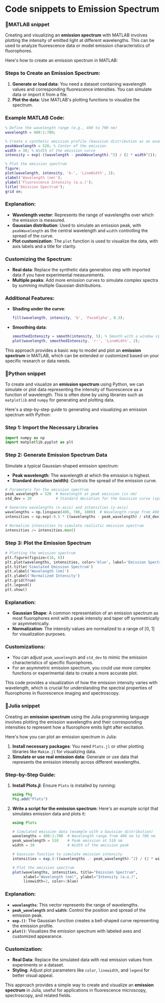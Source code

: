 # Code snippets to Emission Spectrum

### :cactus:MATLAB snippet

Creating and visualizing an **emission spectrum** with MATLAB involves plotting the intensity of emitted light at different wavelengths. This can be used to analyze fluorescence data or model emission characteristics of fluorophores.

Here's how to create an emission spectrum in MATLAB:

### Steps to Create an Emission Spectrum:

1. **Generate or load data**: You need a dataset containing wavelength values and corresponding fluorescence intensities. You can simulate data or import it from a file.
2. **Plot the data**: Use MATLAB's plotting functions to visualize the spectrum.

### Example MATLAB Code:

```matlab
% Define the wavelength range (e.g., 400 to 700 nm)
wavelength = 400:1:700;

% Create a synthetic emission profile (Gaussian distribution as an example)
peakWavelength = 520; % Center of the emission
width = 30; % Width of the emission curve
intensity = exp(-((wavelength - peakWavelength).^2) / (2 * width^2));

% Plot the emission spectrum
figure;
plot(wavelength, intensity, 'b-', 'LineWidth', 2);
xlabel('Wavelength (nm)');
ylabel('Fluorescence Intensity (a.u.)');
title('Emission Spectrum');
grid on;
```

### Explanation:

- **Wavelength vector**: Represents the range of wavelengths over which the emission is measured.
- **Gaussian distribution**: Used to simulate an emission peak, with `peakWavelength` as the central wavelength and `width` controlling the spread of the curve.
- **Plot customization**: The `plot` function is used to visualize the data, with axis labels and a title for clarity.

### Customizing the Spectrum:

- **Real data**: Replace the synthetic data generation step with imported data if you have experimental measurements.
- **Multiple peaks**: Add more emission curves to simulate complex spectra by summing multiple Gaussian distributions.

### Additional Features:

- **Shading under the curve**:

  ```matlab
  fill(wavelength, intensity, 'b', 'FaceAlpha', 0.3);
  ```

- **Smoothing data**:

  ```matlab
  smoothedIntensity = smooth(intensity, 5); % Smooth with a window size of 5
  plot(wavelength, smoothedIntensity, 'r-', 'LineWidth', 2);
  ```

This approach provides a basic way to model and plot an **emission spectrum** in MATLAB, which can be extended or customized based on your specific research or data needs.

### :cactus:Python snippet

To create and visualize an **emission spectrum** using Python, we can simulate or plot data representing the intensity of fluorescence as a function of wavelength. This is often done by using libraries such as `matplotlib` and `numpy` for generating and plotting data.

Here's a step-by-step guide to generating and visualizing an emission spectrum with Python:

### Step 1: Import the Necessary Libraries

```python
import numpy as np
import matplotlib.pyplot as plt
```

### Step 2: Generate Emission Spectrum Data

Simulate a typical Gaussian-shaped emission spectrum:

- **Peak wavelength**: The wavelength at which the emission is highest.
- **Standard deviation (width)**: Controls the spread of the emission curve.

```python
# Parameters for the emission spectrum
peak_wavelength = 520  # Wavelength at peak emission (in nm)
std_dev = 20           # Standard deviation for the Gaussian curve (spread)

# Generate wavelengths (x-axis) and intensities (y-axis)
wavelengths = np.linspace(400, 700, 1000)  # Wavelength range from 400 to 700 nm
intensities = np.exp(-0.5 * ((wavelengths - peak_wavelength) / std_dev) ** 2)  # Gaussian function

# Normalize intensities to simulate realistic emission spectrum
intensities /= intensities.max()
```

### Step 3: Plot the Emission Spectrum

```python
# Plotting the emission spectrum
plt.figure(figsize=(10, 6))
plt.plot(wavelengths, intensities, color='blue', label='Emission Spectrum')
plt.title('Simulated Emission Spectrum')
plt.xlabel('Wavelength (nm)')
plt.ylabel('Normalized Intensity')
plt.grid(True)
plt.legend()
plt.show()
```

### Explanation:

- **Gaussian Shape**: A common representation of an emission spectrum as most fluorophores emit with a peak intensity and taper off symmetrically or asymmetrically.
- **Normalization**: The intensity values are normalized to a range of [0, 1] for visualization purposes.

### Customizations:

- You can adjust `peak_wavelength` and `std_dev` to mimic the emission characteristics of specific fluorophores.
- For an asymmetric emission spectrum, you could use more complex functions or experimental data to create a more accurate plot.

This code provides a visualization of how the emission intensity varies with wavelength, which is crucial for understanding the spectral properties of fluorophores in fluorescence imaging and spectroscopy.

### :cactus:Julia snippet

Creating an **emission spectrum** using the Julia programming language involves plotting the emission wavelengths and their corresponding intensities to represent how a fluorophore emits light after excitation.

Here's how you can plot an emission spectrum in Julia:

1. **Install necessary packages**: You need `Plots.jl` or other plotting libraries like `Makie.jl` for visualizing data.
2. **Simulate or use real emission data**: Generate or use data that represents the emission intensity across different wavelengths.

### Step-by-Step Guide:

1. **Install Plots.jl**:
   Ensure `Plots` is installed by running:

   ```julia
   using Pkg
   Pkg.add("Plots")
   ```

2. **Write a script for the emission spectrum**:
   Here's an example script that simulates emission data and plots it:

   ```julia
   using Plots
   
   # Simulated emission data (example with a Gaussian distribution)
   wavelengths = 400:1:700  # Wavelength range from 400 nm to 700 nm
   peak_wavelength = 510    # Peak emission at 510 nm
   width = 30               # Width of the emission peak
   
   # Gaussian function to simulate emission intensity
   intensities = exp.(-((wavelengths .- peak_wavelength).^2) / (2 * width^2))
   
   # Plot the emission spectrum
   plot(wavelengths, intensities, title="Emission Spectrum",
        xlabel="Wavelength (nm)", ylabel="Intensity (a.u.)",
        linewidth=2, color=:blue)
   
   ```

### Explanation:

- **`wavelengths`**: This vector represents the range of wavelengths.
- **`peak_wavelength`** and **`width`**: Control the position and spread of the emission peak.
- **`exp.()`**: The Gaussian function creates a bell-shaped curve representing the emission profile.
- **`plot()`**: Visualizes the emission spectrum with labeled axes and customized appearance.

### Customization:

- **Real Data**: Replace the simulated data with real emission values from experiments or a dataset.
- **Styling**: Adjust plot parameters like `color`, `linewidth`, and `legend` for better visual appeal.

This approach provides a simple way to create and visualize an **emission spectrum** in Julia, useful for applications in fluorescence microscopy, spectroscopy, and related fields.